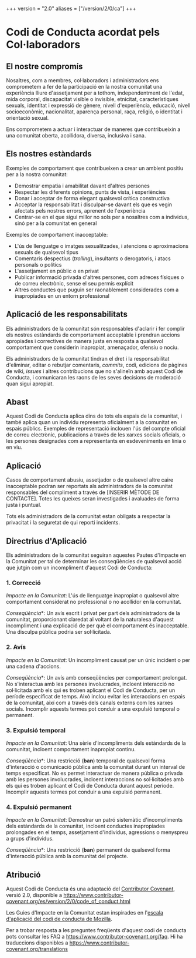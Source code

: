 +++
version = "2.0"
aliases = ["/version/2/0/ca"]
+++

# Codi de Conducta acordat pels Col·laboradors

## El nostre compromís

Nosaltres, com a membres, col·laboradors i administradors ens comprometem a fer de la participació en la nostra comunitat una experiència lliure d'assetjament per a tothom, independentment de l'edat, mida corporal, discapacitat visible o invisible, etnicitat, característiques sexuals, identitat i expressió de gènere, nivell d'experiència, educació, nivell socioeconòmic, nacionalitat, aparença personal, raça, religió, o identitat i orientació sexual.

Ens comprometem a actuar i interactuar de maneres que contribueixin a una comunitat oberta, acollidora, diversa, inclusiva i sana.

## Els nostres estàndards

Exemples de comportament que contribueixen a crear un ambient positiu per a la nostra comunitat:

* Demostrar empatia i amabilitat davant d'altres persones
* Respectar les diferents opinions, punts de vista, i experiències
* Donar i acceptar de forma elegant qualsevol crítica constructiva
* Acceptar la responsabilitat i disculpar-se davant els que es vegin afectats pels nostres errors, aprenent de l'experiència
* Centrar-se en el que sigui millor no sols per a nosaltres com a individus, sinó per a la comunitat en general

Exemples de comportament inacceptable:

* L'ús de llenguatge o imatges sexualitzades, i atencions o aproximacions sexuals de qualsevol tipus
* Comentaris despectius (_trolling_), insultants o derogatoris, i atacs personals o polítics
* L'assetjament en públic o en privat
* Publicar informació privada d'altres persones, com adreces físiques o de correu electrònic, sense el seu permís explícit
* Altres conductes que puguin ser raonablement considerades com a inapropiades en un entorn professional

## Aplicació de les responsabilitats

Els administradors de la comunitat són responsables d'aclarir i fer complir els nostres estàndards de comportament acceptable i prendran accions apropiades i correctives de manera justa en resposta a qualsevol comportament que considerin inapropiat, amenaçador, ofensiu o nociu.

Els administradors de la comunitat tindran el dret i la responsabilitat d'eliminar, editar o rebutjar comentaris, _commits_, codi, edicions de pàgines de wiki, _issues_ i altres contribucions que no s'alineïn amb aquest Codi de Conducta, i comunicaran les raons de les seves decisions de moderació quan sigui apropiat.

## Abast

Aquest Codi de Conducta aplica dins de tots els espais de la comunitat, i també aplica quan un individu representa oficialment a la comunitat en espais públics. Exemples de representació inclouen l'ús del compte oficial de correu electrònic, publicacions a través de les xarxes socials oficials, o les persones designades com a representants en esdeveniments en línia o en viu.

## Aplicació

Casos de comportament abusiu, assetjador o de qualsevol altre caire inacceptable podran ser reportats als administradors de la comunitat responsables del compliment a través de [INSERIR MÈTODE DE CONTACTE]. Totes les queixes seran investigades i avaluades de forma justa i puntual.

Tots els administradors de la comunitat estan obligats a respectar la privacitat i la seguretat de qui reporti incidents.

## Directrius d'Aplicació

Els administradors de la comunitat seguiran aquestes Pautes d'Impacte en la Comunitat per tal de determinar les conseqüències de qualsevol acció que jutgin com un incompliment d'aquest Codi de Conducta:

### 1. Correcció

*Impacte en la Comunitat*: L'ús de llenguatge inapropiat o qualsevol altre comportament considerat no professional o no acollidor en la comunitat.

*Conseqüència**: Un avís escrit i privat per part dels administradors de la comunitat, proporcionant claredat al voltant de la naturalesa d'aquest incompliment i una explicació de per què el comportament és inacceptable. Una disculpa pública podria ser sol·licitada.

### 2. Avís

*Impacte en la Comunitat*: Un incompliment causat per un únic incident o per una cadena d'accions.

*Conseqüència**: Un avís amb conseqüències per comportament prolongat. No s'interactua amb les persones involucrades, incloent interacció no sol·licitada amb els qui es troben aplicant el Codi de Conducta, per un període especificat de temps. Això inclou evitar les interaccions en espais de la comunitat, així com a través dels canals externs com les xarxes socials. Incomplir aquests termes pot conduir a una expulsió temporal o permanent.

### 3. Expulsió temporal

*Impacte en la Comunitat*: Una sèrie d'incompliments dels estàndards de la comunitat, incloent comportament inapropiat continu.

*Conseqüència**: Una restricció (__ban__) temporal de qualsevol forma d'interacció o comunicació pública amb la comunitat durant un interval de temps especificat. No es permet interactuar de manera pública o privada amb les persones involucrades, incloent interaccions no sol·licitades amb els qui es troben aplicant el Codi de Conducta durant aquest període. Incomplir aquests termes pot conduir a una expulsió permanent.

### 4. Expulsió permanent

*Impacte en la Comunitat*: Demostrar un patró sistemàtic d'incompliments dels estàndards de la comunitat, incloent conductes inapropiades prolongades en el temps, assetjament d'individus, agressions o menyspreu a grups d'individus.

*Conseqüència**: Una restricció (__ban__) permanent de qualsevol forma d'interacció pública amb la comunitat del projecte.

## Atribució

Aquest Codi de Conducta és una adaptació del [Contributor Covenant][homepage], versió 2.0, disponible a https://www.contributor-covenant.org/es/version/2/0/code_of_conduct.html

Les Guies d'Impacte en la Comunitat estan inspirades en l'[escala d'aplicació del codi de conducta de Mozilla](https://github.com/mozilla/diversity).

[homepage]: https://www.contributor-covenant.org

Per a trobar resposta a les preguntes freqüents d'aquest codi de conducta pots consultar les FAQ a https://www.contributor-covenant.org/faq. Hi ha traduccions disponibles a https://www.contributor-covenant.org/translations
